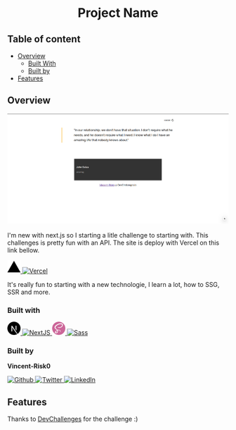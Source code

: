 <h1 align="center">Project Name</h1>

<!-- Table of content-->

 ## Table of content

* [Overview](#overview)
    * [Built With](#built-with)
    * [Built by](#built-by)
* [Features](#features)


## Overview

![screenshot](./assets/site.png)

I'm new with next.js so I starting a litle challenge to starting with. This challenges is pretty fun with an API.
The site is deploy with Vercel on this link bellow.

<a href="https://quote-generator-master-one.vercel.app/">
    <img width="30"  src="./assets/vercel.svg" alt="Vercel logo"/>
    <img src="https://img.shields.io/badge/Deploy%20On%20Vercel-010101?style=for-the-badge" alt="Vercel"/>
</a> 

It's really fun to starting with a new technologie, I learn a lot, how to SSG, SSR and more.

### Built with

<a href="https://nextjs.org/">
    <img width="30"  src="./assets/next-dot-js.svg" alt="NextJS logo"/>
    <img src="https://img.shields.io/badge/nextjs-010101?style=for-the-badge" alt="NextJS"/>
</a>    
<a href="https://sass-lang.com/">
    <img width="30"  src="./assets/sass.svg" alt="Sass logo"/>
    <img src="https://img.shields.io/badge/sass-CC6699?style=for-the-badge" alt="Sass"/>
</a>    



### Built by

**Vincent-Risk0**

<a href="https://github.com/Vincent-Risk0">
    <img width="30"  src="https://raw.githubusercontent.com/Vincent-Risk0/Utility-folder/cd6f90936a3876dea6c6fe9b8fe2f880f814f6d4/asset/github.svg" alt="Github"/>
</a>    
<a href="https://twitter.com/Vincent_Risk0">
    <img width="30"  src="https://raw.githubusercontent.com/Vincent-Risk0/Utility-folder/cd6f90936a3876dea6c6fe9b8fe2f880f814f6d4/asset/twitter.svg" alt="Twitter"/>
</a>
<a href="https://www.linkedin.com/in/vincent-btn-dev/">
    <img width="30" src="https://raw.githubusercontent.com/Vincent-Risk0/Utility-folder/49c9131fd1cb3709877b9c0597ff8fef85ccb15b/asset/linkedin.svg" alt="LinkedIn"/>
</a>

## Features

Thanks to [DevChallenges](https://devchallenges.io/) for the challenge :)

